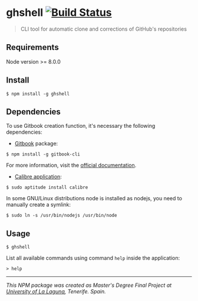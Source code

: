 # ghshell [![Build Status](https://travis-ci.org/ULL-ESIT-GRADOII-TFG/ghshell.svg?branch=develop)](https://travis-ci.org/ULL-ESIT-GRADOII-TFG/ghshell)

> CLI tool for automatic clone and corrections of GitHub's repositories


## Requirements

Node version >= 8.0.0


## Install

```
$ npm install -g ghshell
```

## Dependencies

To use Gitbook creation function, it's necessary the following dependencies:

* [Gitbook](https://www.gitbook.com) package: 

```
$ npm install -g gitbook-cli
``` 

For more information, visit the [official documentation](https://github.com/GitbookIO/gitbook/blob/master/docs/setup.md).


* [Calibre application](https://calibre-ebook.com/download):

```
$ sudo aptitude install calibre
```

In some GNU/Linux distributions node is installed as nodejs, you need to manually create a symlink:

```
$ sudo ln -s /usr/bin/nodejs /usr/bin/node
```

## Usage

```
$ ghshell
```

List all available commands using command ``help`` inside the application:

```
> help
```



***

_This NPM package was created as Master's Degree Final Project at [University of La Laguna](https://www.ull.es/), Tenerife. Spain._
